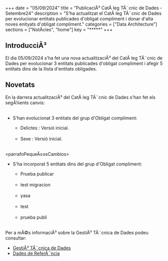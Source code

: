+++ 
date        = "05/09/2024" 
title       = "PublicaciÃ³ CatÃ leg TÃ¨cnic de Dades - Setembre24" 
description = "S'ha actualitzat el CatÃ leg TÃ¨cnic de Dades per evolucionar entitats publicades d'obligat compliment i donar d'alta noves enityats d'obligat compliment." 
categories  = ["Data Architecture"] 
sections    = ["NotÃ­cies", "home"] 
key = "*****" 
+++ 

  

## IntroducciÃ³ 

El dia 05/09/2024 s'ha fet una nova actualitzaciÃ³ del CatÃ leg TÃ¨cnic de Dades per evolucionar 3 entitats publicades d'obligat compliment i afegir 5 entitats dins de la llista d'entitats obligades. 

## Novetats 

En la darrera actualitzaciÃ³ del CatÃ leg TÃ¨cnic de Dades s'han fet els segÃ¼ents canvis:<br><br> 

- S'han evolucionat 3 entitats del grup d'Obligat compliment:<br> 

  - Delictes : Versió inicial.<br><br>
  - Sexe : Versió inicial.<br><br>




<parrafoPequeÃ±osCambios>


- S'ha incorporat 5 entitats dins del grup d'Obligat compliment:<br> 

  - Prueba publicar<br><br>
  - test migracion<br><br>
  - yasa<br><br>
  - test<br><br>
  - prueba publi<br><br>




Per a mÃ©s informaciÃ³ sobre la GestiÃ³ TÃ¨cnica de Dades podeu consultar: 


* [GestiÃ³ TÃ¨cnica de Dades](https://canigo.ctti.gencat.cat/plataformes/dadesref/gestiodades/) 
* [Dades de ReferÃ¨ncia](https://canigo.ctti.gencat.cat/plataformes/dadesref/dadesref/) 
